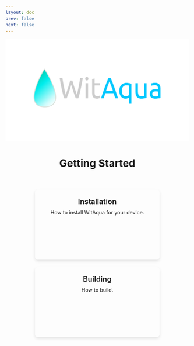```yaml
---
layout: doc
prev: false
next: false
---
```

![WitAqua](/assets/witaqua.svg)

<h1 align="center">Getting Started</h1>
<br />
<div class="card-container">
  <a href="/devices/install" class="card">
    <h2>Installation</h2>
    <p class="description">How to install WitAqua for your device.</p>
  </a>
  <a href="/developers" class="card">
    <h2>Building</h2>
    <p class="description">How to build.</p>
  </a>
</div>

<style scoped>
.card-container {
  display: flex;
  gap: 20px;
  flex-wrap: wrap;
  justify-content: space-around;
  margin: 20px 0;
}

.card {
  display: block;
  height:150px;
  width: 300px;
  padding: 20px;
  border-radius: 8px;
  text-decoration: none;
  box-shadow: 0 4px 8px rgba(0, 0, 0, 0.1);
  transition: transform 0.3s ease, box-shadow 0.3s ease;
  border: 1px solid transparent;
}

.card:hover {
  transform: translateY(-5px);
  box-shadow: 0 8px 16px rgba(0, 0, 0, 0.2);
}

.card h2 {
  margin: 0;
  font-size: 20px;
  font-weight: 600;
  text-align: center;
  transition: color 0.3s ease;
  white-space: nowrap;
  border: none;
  padding-bottom: 0;
}

.card .description {
  font-size: 14px;
  text-align: center;
  margin-top: 8px;
  line-height: 1.4;
}

.card-container .card {
  opacity: 0;
  animation: fadeIn 0.5s forwards;
}

.card-container .card:nth-child(1) {
  animation-delay: 0s;
}

.card-container .card:nth-child(2) {
  animation-delay: 0.1s;
}

.card-container .card:nth-child(3) {
  animation-delay: 0.2s;
}

.card-container .card:nth-child(4) {
  animation-delay: 0.3s;
}

@keyframes fadeIn {
  from {
    opacity: 0;
  }
  to {
    opacity: 1;
  }
}
</style>
